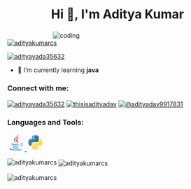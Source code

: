 
</html>
<h1 align="center">Hi 👋, I'm Aditya Kumar</h1>
<h3 align="center"></h3>
<img align="right" alt="coding" width="400" src=" https://user-images.githubusercontent...
">
<p align="left"> <a href="https://github.com/ryo-ma/github-profile-trophy"><img src="https://github-profile-trophy.vercel.app/?username=adityakumarcs" alt="adityakumarcs" /></a> </p>

<p align="left"> <a href="https://twitter.com/adityayada35632" target="blank"><img src="https://img.shields.io/twitter/follow/adityayada35632?logo=twitter&style=for-the-badge" alt="adityayada35632" /></a> </p>

- 🌱 I’m currently learning **java**

<h3 align="left">Connect with me:</h3>
<p align="left">
<a href="https://twitter.com/adityayada35632" target="blank"><img align="center" src="https://raw.githubusercontent.com/rahuldkjain/github-profile-readme-generator/master/src/images/icons/Social/twitter.svg" alt="adityayada35632" height="30" width="40" /></a>
<a href="https://instagram.com/thisisadityadav" target="blank"><img align="center" src="https://raw.githubusercontent.com/rahuldkjain/github-profile-readme-generator/master/src/images/icons/Social/instagram.svg" alt="thisisadityadav" height="30" width="40" /></a>
<a href="https://www.hackerrank.com/@adityadav9917831" target="blank"><img align="center" src="https://raw.githubusercontent.com/rahuldkjain/github-profile-readme-generator/master/src/images/icons/Social/hackerrank.svg" alt="@adityadav9917831" height="30" width="40" /></a>
</p>

<h3 align="left">Languages and Tools:</h3>
<p align="left"> <a href="https://www.java.com" target="_blank" rel="noreferrer"> <img src="https://raw.githubusercontent.com/devicons/devicon/master/icons/java/java-original.svg" alt="java" width="40" height="40"/> </a> <a href="https://www.python.org" target="_blank" rel="noreferrer"> <img src="https://raw.githubusercontent.com/devicons/devicon/master/icons/python/python-original.svg" alt="python" width="40" height="40"/> </a> </p>

<p><img align="left" src="https://github-readme-stats.vercel.app/api/top-langs?username=adityakumarcs&show_icons=true&locale=en&layout=compact" alt="adityakumarcs" /></p>

<p>&nbsp;<img align="center" src="https://github-readme-stats.vercel.app/api?username=adityakumarcs&show_icons=true&locale=en" alt="adityakumarcs" /></p>

<p><img align="center" src="https://github-readme-streak-stats.herokuapp.com/?user=adityakumarcs&" alt="adityakumarcs" /></p>
